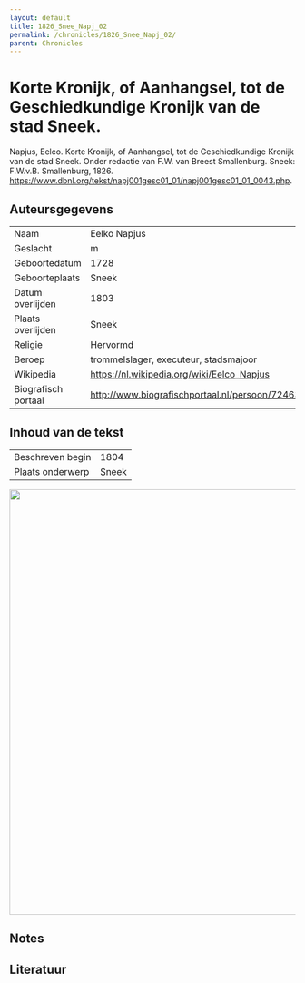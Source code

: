 ```yaml
---
layout: default
title: 1826_Snee_Napj_02
permalink: /chronicles/1826_Snee_Napj_02/
parent: Chronicles
--- 
```



# Korte Kronijk, of Aanhangsel, tot de Geschiedkundige Kronijk van de stad Sneek. 

Napjus, Eelco. Korte Kronijk, of Aanhangsel, tot de Geschiedkundige Kronijk van de stad Sneek. Onder redactie van F.W. van Breest Smallenburg. Sneek: F.W.v.B. Smallenburg, 1826. https://www.dbnl.org/tekst/napj001gesc01_01/napj001gesc01_01_0043.php. 

## Auteursgegevens 

| | | 
| --------------- | --------------- | 
| Naam | Eelko Napjus | 
| Geslacht | m | 
 | Geboortedatum | 1728 | 
| Geboorteplaats | Sneek | 
| Datum overlijden | 1803 | 
| Plaats overlijden | Sneek | 
| Religie | Hervormd | 
| Beroep | trommelslager, executeur, stadsmajoor | 
| Wikipedia | https://nl.wikipedia.org/wiki/Eelco_Napjus | 
| Biografisch portaal | http://www.biografischportaal.nl/persoon/72463740 | 

## Inhoud van de tekst 

| | | 
| --------------- | --------------- | 
| Beschreven begin | 1804 | 
| Plaats onderwerp | Sneek | 

[<img src="..\..\barplots_chronicles\1826_Snee_Napj_02.jpg" width="750"/>](..\..\barplots_chronicles\1826_Snee_Napj_02.jpg) 

## Notes 

## Literatuur 

